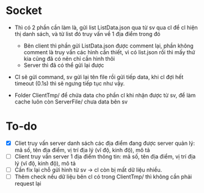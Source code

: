 # Socket

- Thì có 2 phần cần làm là, gửi list ListData.json qua từ sv qua cl để cl hiện thị danh sách, và từ list đó truy vấn về 1 địa điểm trong đó
  - Bên client thì phần gửi ListData.json được comment lại, phần không comment là truy vấn các hình cần thiết, vì có list.json rồi thì mấy thứ kia cũng đã có nên chỉ cần hình thôi
  - Server thì đã có thể gửi lại được

- Cl sẽ gửi command, sv gửi lại tên file rồi gửi tiếp data, khi cl đợi hết timeout (0.1s) thì sẽ ngưng tiếp tục như vậy.

- Folder ClientTmp/ để chứa data cho phần cl khi nhận được từ sv, để làm cache luôn còn ServerFile/ chưa data bên sv

# To-do

- [X] Cliet truy vấn server danh sách các địa điểm đang được server quản lý: mã số, tên địa điểm, vị trí địa lý (vĩ độ, kinh độ), mô tả
- [ ] Client truy vấn server 1 địa điểm thông tin: mã số, tên địa điểm, vị trí địa lý (vĩ độ, kinh độ), mô tả 
- [ ] Cần fix lại chỗ gửi hình từ sv -> cl còn bị mất dữ liệu nhiều.
- [ ] Thêm check nếu dữ liệu bên cl có trong ClientTmp/ thì không cần phải request lại